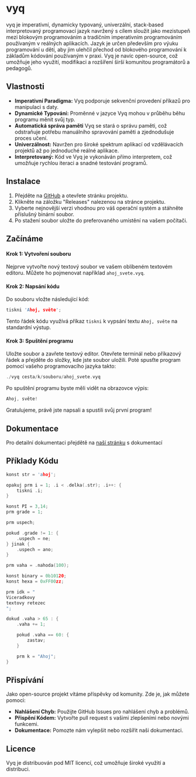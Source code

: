 # vyq

vyq je imperativní, dynamicky typovaný, univerzální, stack-based interpretovaný programovací jazyk navržený s cílem sloužit jako mezistupeň mezi blokovým programováním a tradičním imperativním programováním používaným v reálných aplikacích. Jazyk je určen především pro výuku programování u dětí, aby jim ulehčil přechod od blokového programování k základům kódování používaným v praxi. Vyq je navíc open-source, což umožňuje jeho využití, modifikaci a rozšíření širší komunitou programátorů a pedagogů.

## Vlastnosti
- **Imperativní Paradigma:** Vyq podporuje sekvenční provedení příkazů pro manipulaci s daty.
- **Dynamické Typování:** Proměnné v jazyce Vyq mohou v průběhu běhu programu měnit svůj typ.
- **Automatická správa paměti** Vyq se stará o správu paměti, což odstraňuje potřebu manuálního spravování paměti a zjednodušuje proces učení.
- **Univerzálnost:** Navržen pro široké spektrum aplikací od vzdělávacích projektů až po jednoduché reálné aplikace.
- **Interpretovaný:** Kód ve Vyq je vykonáván přímo interpretem, což umožňuje rychlou iteraci a snadné testování programů.

## Instalace
1. Přejděte na [GitHub](https://github.com/simonralek/vyq) a otevřete stránku projektu.
2. Klikněte na záložku "Releases" nalezenou na stránce projektu.
3. Vyberte nejnovější verzi vhodnou pro váš operační systém a stáhněte příslušný binární soubor.
4. Po stažení soubor uložte do preferovaného umístění na vašem počítači.

## Začínáme
#### Krok 1: Vytvoření souboru

Nejprve vytvořte nový textový soubor ve vašem oblíbeném textovém editoru. Můžete ho pojmenovat například `ahoj_svete.vyq`.

#### Krok 2: Napsání kódu

Do souboru vložte následující kód:

```c
tiskni 'Ahoj, světe';
```

Tento řádek kódu využívá příkaz `tiskni` k vypsání textu `Ahoj, světe` na standardní výstup.

#### Krok 3: Spuštění programu

Uložte soubor a zavřete textový editor. Otevřete terminál nebo příkazový řádek a přejděte do složky, kde jste soubor uložili. Poté spusťte program pomocí vašeho programovacího jazyka takto:

```c
./vyq cesta/k/souboru/ahoj_svete.vyq
```

Po spuštění programu byste měli vidět na obrazovce výpis:

```c
Ahoj, světe!
```

Gratulujeme, právě jste napsali a spustili svůj první program!

## Dokumentace
Pro detailní dokumentaci přejdětě na [naší stránku](https://www.vyq.cz/dokumentace) s dokumentací

## Příklady Kódu
```c
konst str = 'ahoj';

opakuj prm i = 1; .i < .delka(.str); .i++: {
	tiskni .i;
}

konst PI = 3,14;
prm grade = 1;

prm uspech;

pokud .grade != 1: {
	.uspech = ne;
} jinak {
	.uspech = ano;
}

prm vaha = .nahoda(100);

konst binary = 0b10120;
konst hexa = 0xFF00zz;

prm idk = "
Viceradkovy
textovy retezec
";

dokud .vaha > 65 : {
	.vaha += 1;

	pokud .vaha == 60: {
		zastav;
	}

	prm k = "Ahoj";
}
```

## Přispívání
Jako open-source projekt vítáme příspěvky od komunity. Zde je, jak můžete pomoci:
- **Nahlášení Chyb:** Použijte GitHub Issues pro nahlášení chyb a problémů.
- **Přispění Kódem:** Vytvořte pull request s vašimi zlepšeními nebo novými funkcemi.
- **Dokumentace:** Pomozte nám vylepšit nebo rozšířit naši dokumentaci.

## Licence
Vyq je distribuován pod MIT licencí, což umožňuje široké využití a distribuci.